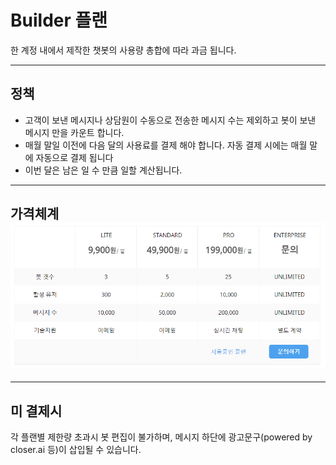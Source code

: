 # Builder 플랜

한 계정 내에서 제작한 챗봇의 사용량 총합에 따라 과금 됩니다.

---

## 정책

* 고객이 보낸 메시지나 상담원이 수동으로 전송한 메시지 수는 제외하고 봇이 보낸 메시지 만을 카운트 합니다.
* 매월 말일 이전에 다음 달의 사용료를 결제 해야 합니다. 자동 결제 시에는 매월 말에 자동으로 결제 됩니다
* 이번 달은 남은 일 수 만큼 일할 계산됩니다.

---

## 가격체계![](/assets/builder_plan.png)

---

## 미 결제시

각 플랜별 제한량 초과시 봇 편집이 불가하며, 메시지 하단에 광고문구\(powered by closer.ai 등\)이 삽입될 수 있습니다.

